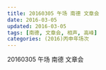 ```yaml
---
title: 20160305 午场 南德 文章会
date: 2016-03-05
updated: 2016-03-05
tags: [南德, 文章会, 相声, 高峰] 
categories: (2016)丙申年场次 
---
```

20160305 午场 南德 文章会


